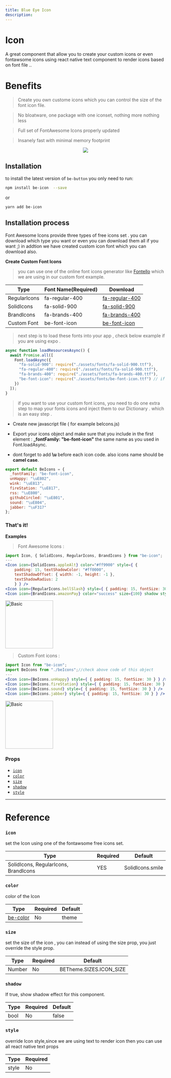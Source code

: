```yaml
---
title: Blue Eye Icon
description:
---
```


# Icon

A great component that allow you to create your custom icons or even fontawsome icons using react native text component to render icons based on font file ..

# Benefits

> Create you own custome icons which you can control the size of the font icon file.

> No bloatware, one package with one iconset, nothing more nothing less

> Full set of FontAwesome Icons properly updated

> Insanely fast with minimal memory footprint

<p align="center">
 <img src="https://i.imgur.com/GYK34HW.png" />
</p>

## Installation

to install the latest version of `be-button` you only need to run:

```bash
npm install be-icon  --save
```

or

```bash
yarn add be-icon
```

## Installation process

Font Awesome Icons provide three types of free icons set . you can download which type you want or even you can download them all if you want ;) in addtion we have created custom icon font which you can download also.

**Create Custom Font Icons**

> you can use one of the online font icons generator like [Fontello](http://fontello.com/) which we are using in our custom font example.

| Type         | Font Name(Required) | Download                                                                             |
| ------------ | ------------------- | ------------------------------------------------------------------------------------ |
| RegularIcons | fa-regular-400      | [fa-regular-400](https://drive.google.com/open?id=1yq_sJ5le5S1S06msvaO6W16-9Oo7dXfa) |
| SolidIcons   | fa-solid-900        | [fa-solid-900](https://drive.google.com/open?id=18vQUn80hrR3lxTvB1toRE5Kf0pE37eif)   |
| BrandIcons   | fa-brands-400       | [fa-brands-400](https://drive.google.com/open?id=1qJQ0t9ZchUaikh3TYeuIjGQgS3wrjxEW)  |
| Custom Font  | be-font-icon        | [be-font-icon](https://drive.google.com/open?id=18reeFawb37lZrYh-yPNwqNW75ldhdSrc)   |

> next step is to load these fonts into your app , check below example if you are using expo .

```jsx
async function loadResourcesAsync() {
  await Promise.all([
    Font.loadAsync({
      "fa-solid-900": require("./assets/fonts/fa-solid-900.ttf"),
      "fa-regular-400": require("./assets/fonts/fa-solid-900.ttf"),
      "fa-brands-400": require("./assets/fonts/fa-brands-400.ttf"),
      "be-font-icon": require("./assets/fonts/be-font-icon.ttf") // if you want to use Custom font. you can change the name of the font and the file as you want ( only for custom font icon)
    })
  ]);
}
```

> if you want to use your custom font icons, you need to do one extra step to map your fonts icons and inject them to our Dictionary . which is an easy step .

- Create new javascript file ( for example beIcons.js)

- Export your icons object and make sure that you include in the first element : **\_fontFamily: "be-font-icon"** the same name as you used in Font.loadAsync.

- dont forget to add **\u** before each icon code. also icons name should be **camel case**.

```jsx
export default BeIcons = {
  _fontFamily: "be-font-icon",
  unHappy: "\uE802",
  wink: "\uE813",
  fireStation: "\uE817",
  rss: "\uE800",
  githubCircled: "\uE801",
  sound: "\uE804",
  jabber: "\uF317"
};
```

### That's it!

**Examples**

> Font Awesome Icons :

```jsx
import Icon, { SolidIcons, RegularIcons, BrandIcons } from "be-icon";
---
<Icon icon={SolidIcons.appleAlt} color="#ff9900" style={ {
    padding: 15, textShadowColor: "#ff0000",
    textShadowOffset: { width: -1, height: -1 },
    textShadowRadius: 2
    } } />
<Icon icon={RegularIcons.bellSlash} style={ { padding: 15, fontSize: 30 } } />
<Icon icon={BrandIcons.amazonPay} color="success" size={100} shadow style={ { padding: 15 } } />
```

<img src="https://i.imgur.com/eX6sk3B.jpg" alt="Basic" style="width:150px" />

> Custom Font icons :

```jsx
import Icon from "be-icon";
import BeIcons from "./beIcons";//check above code of this object
---
<Icon icon={BeIcons.unHappy} style={ { padding: 15, fontSize: 30 } } />
<Icon icon={BeIcons.fireStation} style={ { padding: 15, fontSize: 30 } } />
<Icon icon={BeIcons.sound} style={ { padding: 15, fontSize: 30 } } />
<Icon icon={BeIcons.jabber} style={ { padding: 15, fontSize: 30 } } />
```

<img src="https://i.imgur.com/qoXCiT8.jpg" alt="Basic" style="width:150px" />

### Props

- [`icon`](icon#icon)
- [`color`](icon#color)
- [`size`](icon#size)
- [`shadow`](icon#shadow)
- [`style`](icon#style)

---

# Reference

### `icon`

set the Icon using one of the fontawsome free icons set.

| Type                                 | Required | Default          |
| ------------------------------------ | -------- | ---------------- |
| SolidIcons, RegularIcons, BrandIcons | YES      | SolidIcons.smile |

### `color`

color of the Icon

| Type                                     | Required | Default |
| ---------------------------------------- | -------- | ------- |
| [be-color](../../guides/color-reference) | No       | theme   |

### `size`

set the size of the icon , you can instead of using the size prop, you just override the style prop.

| Type   | Required | Default                 |
| ------ | -------- | ----------------------- |
| Number | No       | BETheme.SIZES.ICON_SIZE |

### `shadow`

If true, show shadow effect for this component.

| Type | Required | Default |
| ---- | -------- | ------- |
| bool | No       | false   |

### `style`

override Icon style,since we are using text to render icon then you can use all react native text props

| Type  | Required |
| ----- | -------- |
| style | No       |
